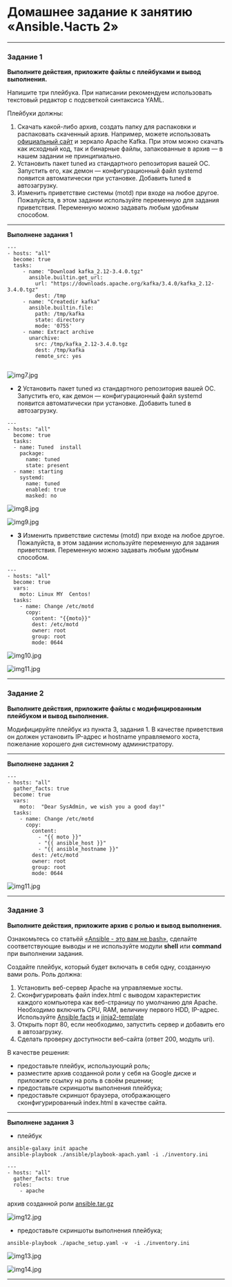 
# Домашнее задание к занятию «Ansible.Часть 2»

---

### Задание 1

**Выполните действия, приложите файлы с плейбуками и вывод выполнения.**

Напишите три плейбука. При написании рекомендуем использовать текстовый редактор с подсветкой синтаксиса YAML.

Плейбуки должны: 

1. Скачать какой-либо архив, создать папку для распаковки и распаковать скаченный архив. Например, можете использовать [официальный сайт](https://kafka.apache.org/downloads) и зеркало Apache Kafka. При этом можно скачать как исходный код, так и бинарные файлы, запакованные в архив — в нашем задании не принципиально.
2. Установить пакет tuned из стандартного репозитория вашей ОС. Запустить его, как демон — конфигурационный файл systemd появится автоматически при установке. Добавить tuned в автозагрузку.
3. Изменить приветствие системы (motd) при входе на любое другое. Пожалуйста, в этом задании используйте переменную для задания приветствия. Переменную можно задавать любым удобным способом.

---

**Выполнене задания 1**

```
---
- hosts: "all"
  become: true
  tasks:
     - name: "Download kafka_2.12-3.4.0.tgz"
       ansible.builtin.get_url:
         url: "https://downloads.apache.org/kafka/3.4.0/kafka_2.12-3.4.0.tgz"
         dest: /tmp
     - name: "Createdir kafka"
       ansible.builtin.file:
         path: /tmp/kafka
         state: directory
         mode: '0755'
     - name: Extract archive
       unarchive:
         src: /tmp/kafka_2.12-3.4.0.tgz
         dest: /tmp/kafka
         remote_src: yes


```

![img7.jpg](https://github.com/elekpow/netology/blob/main/automation/images/img7.jpg)


* **2** Установить пакет tuned из стандартного репозитория вашей ОС. Запустить его, как демон — конфигурационный файл systemd появится автоматически при установке. Добавить tuned в автозагрузку.
                    

```
---
- hosts: "all"
  become: true
  tasks:
  - name: Tuned  install
    package:
      name: tuned
      state: present
  - name: starting
    systemd:
      name: tuned
      enabled: true
      masked: no
```



![img8.jpg](https://github.com/elekpow/netology/blob/main/automation/images/img8.jpg)


![img9.jpg](https://github.com/elekpow/netology/blob/main/automation/images/img9.jpg)


* **3** Изменить приветствие системы (motd) при входе на любое другое. Пожалуйста, в этом задании используйте переменную для задания приветствия. Переменную можно задавать любым удобным способом.

```
---
- hosts: "all"
  become: true
  vars:
    moto: Linux MY  Centos!
  tasks:
    - name: Change /etc/motd
      copy:
        content: "{{moto}}"
        dest: /etc/motd
        owner: root
        group: root
        mode: 0644
```

![img10.jpg](https://github.com/elekpow/netology/blob/main/automation/images/img10.jpg)



![img11.jpg](https://github.com/elekpow/netology/blob/main/automation/images/img11.jpg)



---

### Задание 2

**Выполните действия, приложите файлы с модифицированным плейбуком и вывод выполнения.** 

Модифицируйте плейбук из пункта 3, задания 1. В качестве приветствия он должен установить IP-адрес и hostname управляемого хоста, пожелание хорошего дня системному администратору. 

---

**Выполнене задания 2**

```
---
- hosts: "all"
  gather_facts: true
  become: true
  vars:
    moto:  "Dear SysAdmin, we wish you a good day!"
  tasks:
    - name: Change /etc/motd
      copy:
        content:
          - "{{ moto }}"
          - "{{ ansible_host }}"
          - "{{ ansible_hostname }}"
        dest: /etc/motd
        owner: root
        group: root
        mode: 0644

```

![img11.jpg](https://github.com/elekpow/netology/blob/main/automation/images/img11.jpg)



---

### Задание 3

**Выполните действия, приложите архив с ролью и вывод выполнения.**

Ознакомьтесь со статьёй [«Ansible - это вам не bash»](https://habr.com/ru/post/494738/), сделайте соответствующие выводы и не используйте модули **shell** или **command** при выполнении задания.

Создайте плейбук, который будет включать в себя одну, созданную вами роль. Роль должна:

1. Установить веб-сервер Apache на управляемые хосты.
2. Сконфигурировать файл index.html c выводом характеристик каждого компьютера как веб-страницу по умолчанию для Apache. Необходимо включить CPU, RAM, величину первого HDD, IP-адрес. Используйте [Ansible facts](https://docs.ansible.com/ansible/latest/playbook_guide/playbooks_vars_facts.html) и [jinja2-template](https://linuxways.net/centos/how-to-use-the-jinja2-template-in-ansible/)
3. Открыть порт 80, если необходимо, запустить сервер и добавить его в автозагрузку.
4. Сделать проверку доступности веб-сайта (ответ 200, модуль uri).

В качестве решения:
- предоставьте плейбук, использующий роль;
- разместите архив созданной роли у себя на Google диске и приложите ссылку на роль в своём решении;
- предоставьте скриншоты выполнения плейбука;
- предоставьте скриншот браузера, отображающего сконфигурированный index.html в качестве сайта.

---

**Выполнене задания 3**


* плейбук

```
ansible-galaxy init apache
ansible-playbook ./ansible/playbook-apach.yaml -i ./inventory.ini

```

```
---
- hosts: "all"
  gather_facts: true
  roles:
    - apache
```

архив созданной роли [ansible.tar.gz](https://github.com/elekpow/netology/blob/main/automation/ansible.tar.gz)


![img12.jpg](https://github.com/elekpow/netology/blob/main/automation/images/img12.jpg)


* предоставьте скриншоты выполнения плейбука;

`ansible-playbook ./apache_setup.yaml -v  -i ./inventory.ini `


![img13.jpg](https://github.com/elekpow/netology/blob/main/automation/images/img13.jpg)

![img14.jpg](https://github.com/elekpow/netology/blob/main/automation/images/img14.jpg)

---

